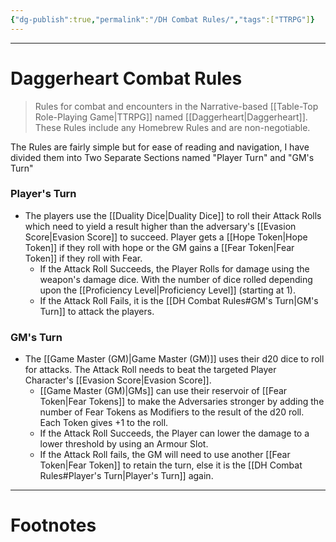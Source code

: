 ```yaml
---
{"dg-publish":true,"permalink":"/DH Combat Rules/","tags":["TTRPG"]}
---
```



---
# Daggerheart Combat Rules
> Rules for combat and encounters in the Narrative-based [[Table-Top Role-Playing Game\|TTRPG]] named [[Daggerheart\|Daggerheart]]. These Rules include any Homebrew Rules and are non-negotiable.

The Rules are fairly simple but for ease of reading and navigation, I have divided them into Two Separate Sections named "Player Turn" and "GM's Turn"

### Player's Turn
- The players use the [[Duality Dice\|Duality Dice]] to roll their Attack Rolls which need to yield a result higher than the adversary's [[Evasion Score\|Evasion Score]] to succeed. Player gets a [[Hope Token\|Hope Token]] if they roll with hope or the GM gains a [[Fear Token\|Fear Token]] if they roll with Fear.
	- If the Attack Roll Succeeds, the Player Rolls for damage using the weapon's damage dice. With the number of dice rolled depending upon the [[Proficiency Level\|Proficiency Level]] (starting at 1).
	- If the Attack Roll Fails, it is the [[DH Combat Rules#GM's Turn\|GM's Turn]] to attack the players.

### GM's Turn
- The [[Game Master (GM)\|Game Master (GM)]] uses their d20 dice to roll for attacks. The Attack Roll needs to beat the targeted Player Character's [[Evasion Score\|Evasion Score]].
	- [[Game Master (GM)\|GMs]] can use their reservoir of [[Fear Token\|Fear Tokens]] to make the Adversaries stronger by adding the number of Fear Tokens as Modifiers to the result of the d20 roll. Each Token gives +1 to the roll.
	- If the Attack Roll Succeeds, the Player can lower the damage to a lower threshold by using an Armour Slot.
	- If the Attack Roll fails, the GM will need to use another [[Fear Token\|Fear Token]] to retain the turn, else it is the [[DH Combat Rules#Player's Turn\|Player's Turn]] again.

---
# Footnotes